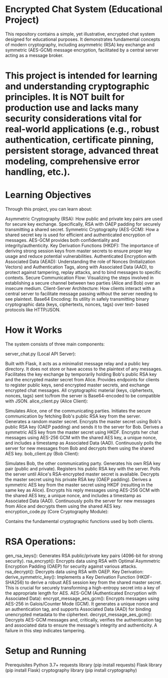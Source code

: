 # Encrypted Chat System (Educational Project)
This repository contains a simple, yet illustrative, encrypted chat system designed for educational purposes. It demonstrates fundamental concepts of modern cryptography, including asymmetric (RSA) key exchange and symmetric (AES-GCM) message encryption, facilitated by a central server acting as a message broker.

# This project is intended for learning and understanding cryptographic principles. It is NOT built for production use and lacks many security considerations vital for real-world applications (e.g., robust authentication, certificate pinning, persistent storage, advanced threat modeling, comprehensive error handling, etc.).

# Learning Objectives
Through this project, you can learn about:

Asymmetric Cryptography (RSA): How public and private key pairs are used for secure key exchange. Specifically, RSA with OAEP padding for securely transmitting a shared secret.
Symmetric Cryptography (AES-GCM): How a shared secret key is used for efficient and authenticated encryption of messages. AES-GCM provides both confidentiality and integrity/authenticity.
Key Derivation Functions (HKDF): The importance of deriving strong session keys from master secrets to ensure proper key usage and reduce potential vulnerabilities.
Authenticated Encryption with Associated Data (AEAD): Understanding the role of Nonces (Initialization Vectors) and Authentication Tags, along with Associated Data (AAD), to protect against tampering, replay attacks, and to bind messages to specific contexts.
Secure Communication Flow: Visualizing the steps involved in establishing a secure channel between two parties (Alice and Bob) over an insecure medium.
Client-Server Architecture: How clients interact with a central server to facilitate message passing without the server needing to see plaintext.
Base64 Encoding: Its utility in safely transmitting binary cryptographic data (keys, ciphertexts, nonces, tags) over text-
based protocols like HTTP/JSON.

# How it Works
The system consists of three main components:

server_chat.py (Local API Server):

Built with Flask, it acts as a minimalist message relay and a public key directory.
It does not store or have access to the plaintext of any messages.
Facilitates the key exchange by temporarily holding Bob's public RSA key and the encrypted master secret from Alice.
Provides endpoints for clients to register public keys, send encrypted master secrets, and exchange encrypted chat messages.
All cryptographic material (keys, ciphertexts, nonces, tags) sent to/from the server is Base64-encoded to be compatible with JSON.
alice_client.py (Alice Client):

Simulates Alice, one of the communicating parties.
Initiates the secure communication by fetching Bob's public RSA key from the server.
Generates a random master secret.
Encrypts the master secret using Bob's public RSA key (OAEP padding) and sends it to the server for Bob.
Derives a symmetric AES key from the master secret using HKDF.
Encrypts her chat messages using AES-256 GCM with the shared AES key, a unique nonce, and includes a timestamp as Associated Data (AAD).
Continuously polls the server for new messages from Bob and decrypts them using the shared AES key.
bob_client.py (Bob Client):

Simulates Bob, the other communicating party.
Generates his own RSA key pair (public and private).
Registers his public RSA key with the server.
Polls the server until Alice's RSA-encrypted master secret is available.
Decrypts the master secret using his private RSA key (OAEP padding).
Derives a symmetric AES key from the master secret using HKDF (resulting in the same key as Alice).
Encrypts his reply messages using AES-256 GCM with the shared AES key, a unique nonce, and includes a timestamp as Associated Data (AAD).
Continuously polls the server for new messages from Alice and decrypts them using the shared AES key.
encryption_code.py (Core Cryptography Module):

Contains the fundamental cryptographic functions used by both clients.
# RSA Operations:
gen_rsa_keys(): Generates RSA public/private key pairs (4096-bit for strong security).
rsa_encrypt(): Encrypts data using RSA with Optimal Asymmetric Encryption Padding (OAEP) for security against various attacks.
rsa_decrypt(): Decrypts data using RSA with OAEP.
Key Derivation:
derive_symmetric_key(): Implements a Key Derivation Function (HKDF-SHA256) to derive a robust AES session key from the shared master secret. This is crucial for securely transforming a high-entropy secret into a key of the appropriate length for AES.
AES-GCM (Authenticated Encryption with Associated Data):
encrypt_message_aes_gcm(): Encrypts messages using AES-256 in Galois/Counter Mode (GCM). It generates a unique nonce and an authentication tag, and supports Associated Data (AAD) for binding unencrypted metadata to the ciphertext.
decrypt_message_aes_gcm(): Decrypts AES-GCM messages and, critically, verifies the authentication tag and associated data to ensure the message's integrity and authenticity. A failure in this step indicates tampering.

# Setup and Running
Prerequisites
Python 3.7+
requests library (pip install requests)
Flask library (pip install Flask)
cryptography library (pip install cryptography)

